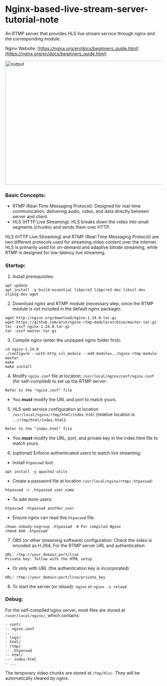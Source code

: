 # Nginx-based-live-stream-server-tutorial-note
An RTMP server that provides HLS live stream service through nginx and the corresponding module.

Nginx Website: [https://nginx.org/en/docs/beginners_guide.html](https://nginx.org/en/docs/beginners_guide.html)

<img width="600" height="400" alt="output" src="https://github.com/user-attachments/assets/a6242b13-ec28-4def-9762-0085873aaa9f"/>

### Basic Concepts:

* RTMP (Real-Time Messaging Protocol): Designed for real-time communication, delivering audio, video, and data directly between server and client. 
* HLS (HTTP Live Streaming): HLS breaks down the video into small segments (chunks) and sends them over HTTP.

HLS (HTTP Live Streaming) and RTMP (Real-Time Messaging Protocol) are two different protocols used for streaming video content over the internet. HLS is primarily used for on-demand and adaptive bitrate streaming, while RTMP is designed for low-latency live streaming. 

### Startup:

1. Install prerequisites:
```
apt update
apt install -y build-essential libpcre3 libpcre3-dev libssl-dev zlib1g-dev wget
```


2. Download nginx and RTMP module (necessary step, since the RTMP module is not included in the default nginx package):
```
wget http://nginx.org/download/nginx-1.24.0.tar.gz
wget https://github.com/arut/nginx-rtmp-module/archive/master.tar.gz
tar -zxvf nginx-1.24.0.tar.gz
tar -zxvf master.tar.gz
```


3. Compile nginx (enter the unzipped nginx folder first):
```
cd nginx-1.24.0
./configure --with-http_ssl_module --add-module=../nginx-rtmp-module-master
make
make install
```


4. Modify ```nginx.conf``` file at location: ```/usr/local/nginx/conf/nginx.conf``` (for self-compiled) to set up the RTMP server:
```
Refer to the "nginx.conf" file
```
* You ***must*** modify the URL and port to match yours.


5. HLS web service configuration at location ```/usr/local/nginx/rtmp/html/index.html``` (relative location is ```../rtmp/html/index.html```):
```
Refer to the "index.html" file
```
* You ***must*** modify the URL, port, and private key in the index.html file to match yours.

6. (optional) Enforce authenticated users to watch live streaming:
* Install ```htpasswd``` tool:
```
apt install -y apache2-utils
```
* Create a password file at location ```/usr/local/nginx/rtmp/.htpasswd```:
```
htpasswd -c .htpasswd user_name
```
* To add more users:
```
htpasswd .htpasswd another_user
```
* Ensure nginx can read this ```htpasswd``` file:
```
chown nobody:nogroup .htpasswd  # For compiled Nginx
chmod 640 .htpasswd
```


7. OBS (or other streaming software) configuration:
Check the video is encoded as H.264; For the RTMP server URL and authentication:
```
URL: rtmp://your_domain:port/live
Private key: follow with the HTML setup
```
* Or only with URL (the authentication key is incorporated)
```
URL: rtmp://your_domain:port/live/private_key
```


8. To start the server (or reload): ```nginx``` or ```nginx -s reload```

### Debug:
For the self-compiled nginx server, most files are stored at ```/user/local/nginx/```, which contains:
```
- conf/
-- nginx.conf
-- ...
- logs/
- html/
- rtmp/
-- .htpasswd
-- html/
--- index.html
- ...
```
The temporary video chunks are stored at ```/tmp/hls/```. They will be automatically cleared by nginx.

